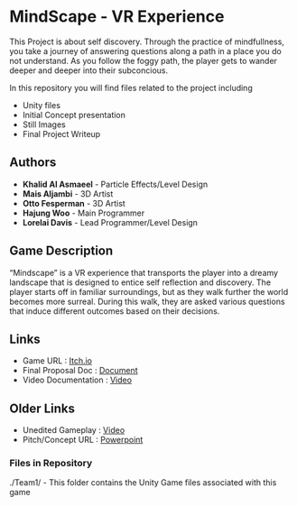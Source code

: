 # MindScape - VR Experience

This Project is about self discovery. Through the practice of mindfullness, you take a journey of answering questions along a path in a place you do not understand. As you follow the foggy path, the player gets to wander deeper and deeper into their subconcious.

In this repository you will find files related to the project including
- Unity files
- Initial Concept presentation
- Still Images
- Final Project Writeup

## Authors
- **Khalid Al Asmaeel** - Particle Effects/Level Design
- **Mais Aljambi** - 3D Artist
- **Otto Fesperman** - 3D Artist
- **Hajung Woo** - Main Programmer
- **Lorelai Davis** - Lead Programmer/Level Design

## Game Description
“Mindscape” is a VR experience that transports the player into a dreamy landscape that is designed to entice self reflection and discovery. The player starts off in familiar surroundings, but as they walk further the world becomes more surreal. During this walk, they are asked various questions that induce different outcomes based on their decisions. 

## Links
- Game URL : [Itch.io](https://lorelai-anne.itch.io/mindscape)
- Final Proposal Doc : [Document](https://docs.google.com/document/d/1LV1aAeXyzmSyOpTEzOoKmIGg1eMcJY5v_U6xpMQTelo/edit?usp=sharing)
- Video Documentation : [Video]()
## Older Links
- Unedited Gameplay : [Video]()
- Pitch/Concept URL : [Powerpoint](https://docs.google.com/presentation/d/1mK9QrMIcvG9l14wTSwkUO5ibIGA96X_jA2mLbKKcAaE/edit?usp=sharing)

### Files in Repository
./Team1/ - This folder contains the Unity Game files associated with this game
